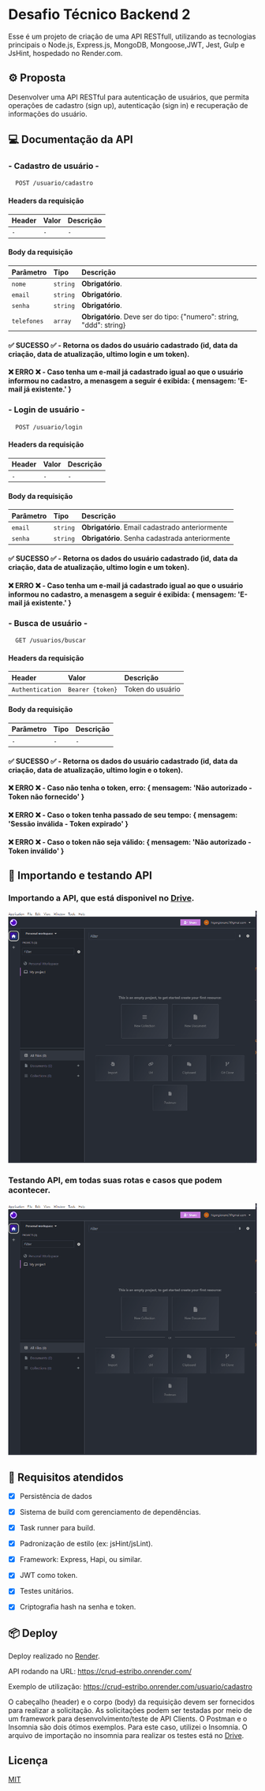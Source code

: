 
#  Desafio Técnico Backend 2

Esse é um projeto de criação de uma API RESTfull, utilizando as tecnologias principais o Node.js, Express.js, MongoDB, Mongoose,JWT, Jest, Gulp e JsHint, hospedado no Render.com.

## ⚙ Proposta

Desenvolver uma API RESTful para autenticação de usuários, que permita operações de cadastro (sign up),
autenticação (sign in) e recuperação de informações do usuário.

## 💻 Documentação da API

### - Cadastro de usuário -

```http
  POST /usuario/cadastro
```
#### Headers da requisição
| Header   | Valor       | Descrição                           |
| :---------- | :--------- | :---------------------------------- |
| `-` | `-` | `-` |

#### Body da requisição
| Parâmetro   | Tipo       | Descrição                           |
| :---------- | :--------- | :---------------------------------- |
| `nome` | `string` | **Obrigatório**.  |
| `email` | `string` | **Obrigatório**. |
| `senha` | `string` | **Obrigatório**.  |
| `telefones` | `array` | **Obrigatório**. Deve ser do tipo: {"numero": string, "ddd": string} |

#### ✅ SUCESSO ✅ - Retorna os dados do  usuário cadastrado (id, data da criação, data de atualização, ultimo login e um token).

#### ❌ ERRO ❌ - Caso tenha um e-mail já cadastrado igual ao que o usuário informou no cadastro, a menasgem a seguir é exibida: { mensagem: 'E-mail já existente.' }

### - Login de usuário -

```http
  POST /usuario/login
```
#### Headers da requisição
| Header   | Valor       | Descrição                           |
| :---------- | :--------- | :---------------------------------- |
| `-` | `-` | `-` |

#### Body da requisição
| Parâmetro   | Tipo       | Descrição                                   |
| :---------- | :--------- | :------------------------------------------ |
| `email`      | `string` | **Obrigatório**. Email cadastrado anteriormente |
| `senha`      | `string` | **Obrigatório**. Senha cadastrada anteriormente |

#### ✅ SUCESSO ✅ - Retorna os dados do  usuário cadastrado (id, data da criação, data de atualização, ultimo login e um token).

#### ❌ ERRO ❌ - Caso tenha um e-mail já cadastrado igual ao que o usuário informou no cadastro, a menasgem a seguir é exibida: { mensagem: 'E-mail já existente.' }

### - Busca de usuário -

```http
  GET /usuarios/buscar
```
#### Headers da requisição
| Header   | Valor       | Descrição                                   |
| :---------- | :--------- |:------------------------------------------ |
| `Authentication` | `Bearer {token}` | Token do usuário |

#### Body da requisição

| Parâmetro   | Tipo       | Descrição                                   |
| :---------- | :--------- | :------------------------------------------ |
| `-` | `-` | `-` |

#### ✅ SUCESSO ✅ - Retorna os dados do  usuário cadastrado (id, data da criação, data de atualização, ultimo login e o token).

#### ❌ ERRO ❌ - Caso não tenha o token, erro: { mensagem: 'Não autorizado - Token não fornecido' }

#### ❌ ERRO ❌ - Caso o token tenha passado de seu tempo: { mensagem: 'Sessão inválida - Token expirado' }

#### ❌ ERRO ❌ - Caso o token não seja válido: { mensagem: 'Não autorizado - Token inválido' }

## 🐛 Importando e testando API

### Importando a API, que está disponivel no [Drive](https://drive.google.com/drive/folders/).

![Importando testes para o Insomnia](readme_assets/importando_teste.gif)

### Testando API, em todas suas rotas e casos que podem acontecer.

![Testando rotas no Insomnia](readme_assets/testando_rotas.gif)


## 🎯 Requisitos atendidos
- [x]  Persistência de dados
- [x]  Sistema de build com gerenciamento de dependências.
- [x]  Task runner para build.
- [x]  Padronização de estilo (ex: jsHint/jsLint).
- [x]  Framework: Express, Hapi, ou similar.
- [x]  JWT como token.
- [x]  Testes unitários.
- [x]  Criptografia hash na senha e token.


## 📦 Deploy

Deploy realizado no [Render](https://render.com/).

API rodando na URL: https://crud-estribo.onrender.com/

Exemplo de utilização: https://crud-estribo.onrender.com/usuario/cadastro 

O cabeçalho (header) e o corpo (body) da requisição devem ser fornecidos para realizar a solicitação. As solicitações podem ser testadas por meio de um framework para desenvolvimento/teste de API Clients. O Postman e o Insomnia são dois ótimos exemplos. Para este caso, utilizei o Insomnia. O arquivo de importação no insomnia para realizar os testes está no [Drive](https://drive.google.com/drive/folders/1FLv0MGlkyu1PcFFSJzuwMbBWqXNcA3Nc?usp=sharing).

## Licença

[MIT](https://choosealicense.com/licenses/mit/)
